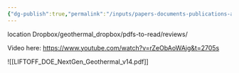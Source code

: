 ```yaml
---
{"dg-publish":true,"permalink":"/inputs/papers-documents-publications-articles/2024-03-pathways-to-commercial-liftoff-next-generation-geothermal-power/"}
---
```


 location Dropbox/geothermal_dropbox/pdfs-to-read/reviews/

Video here:
https://www.youtube.com/watch?v=rZeObAoWAjg&t=2705s


![[LIFTOFF_DOE_NextGen_Geothermal_v14.pdf]]




